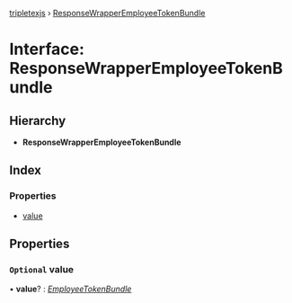 [tripletexjs](../README.md) › [ResponseWrapperEmployeeTokenBundle](responsewrapperemployeetokenbundle.md)

# Interface: ResponseWrapperEmployeeTokenBundle

## Hierarchy

* **ResponseWrapperEmployeeTokenBundle**

## Index

### Properties

* [value](responsewrapperemployeetokenbundle.md#optional-value)

## Properties

### `Optional` value

• **value**? : *[EmployeeTokenBundle](employeetokenbundle.md)*
